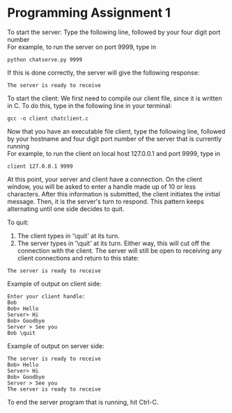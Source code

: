# Programming Assignment 1

To start the server:
Type the following line, followed by your four digit port number   
For example, to run the server on port 9999, type in  

```
python chatserve.py 9999

```
If this is done correctly, the server will give the following response:
```
The server is ready to receive
```

To start the client:
We first need to compile our client file, since it is written in C. To do this, type in the following line in your terminal: 
```
gcc -o client chatclient.c
```

Now that you have an executable file client, type the following line, followed by your hostname and four digit port number of the server that is currently running  
For example, to run the client on local host 127.0.0.1 and port 9999, type in    
```
client 127.0.0.1 9999
```

At this point, your server and client have a connection. On the client window, you will be asked to enter a handle made up of 10 or less characters. After this information is submitted, the client initiates the initial message. Then, it is the server's turn to respond. This pattern keeps alternating until one side decides to quit. 

To quit: 
1) The client types in '\quit' at its turn. 
2) The server types in '\quit' at its turn. 
Either way, this will cut off the connection with the client. The server will still be open to receiving any client connections and return to this state:
```
The server is ready to receive
```

Example of output on client side:
```
Enter your client handle:
Bob
Bob> Hello
Server> Hi
Bob> Goodbye
Server > See you
Bob \quit
```
Example of output on server side:
```
The server is ready to receive
Bob> Hello
Server> Hi
Bob> Goodbye
Server > See you
The server is ready to receive 
```
To end the server program that is running, hit Ctrl-C. 

